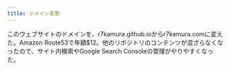 ```yaml
---
title: ドメイン変更
---
```


このウェブサイトのドメインを、r7kamura.github.ioからr7kamura.comに変えた。Amazon Route53で年額$12。他のリポジトリのコンテンツが混ざらなくなったので、サイト内検索やGoogle Search Consoleの管理がやりやすくなった。
